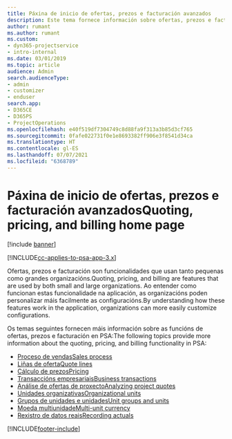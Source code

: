 ```yaml
---
title: Páxina de inicio de ofertas, prezos e facturación avanzados
description: Este tema fornece información sobre ofertas, prezos e facturación.
author: rumant
ms.author: rumant
ms.custom:
- dyn365-projectservice
- intro-internal
ms.date: 03/01/2019
ms.topic: article
audience: Admin
search.audienceType:
- admin
- customizer
- enduser
search.app:
- D365CE
- D365PS
- ProjectOperations
ms.openlocfilehash: e40f519df7304749c8d88fa9f313a3b85d3cf765
ms.sourcegitcommit: 0fafe022731f0e1e8693382ff906e3f8541d34ca
ms.translationtype: HT
ms.contentlocale: gl-ES
ms.lasthandoff: 07/07/2021
ms.locfileid: "6368789"
---
```

# <a name="quoting-pricing-and-billing-home-page"></a><span data-ttu-id="e404a-103">Páxina de inicio de ofertas, prezos e facturación avanzados</span><span class="sxs-lookup"><span data-stu-id="e404a-103">Quoting, pricing, and billing home page</span></span>

[!include [banner](../includes/psa-now-project-operations.md)]

[!INCLUDE[cc-applies-to-psa-app-3.x](../includes/cc-applies-to-psa-app-3x.md)]

<span data-ttu-id="e404a-104">Ofertas, prezos e facturación son funcionalidades que usan tanto pequenas como grandes organizacións.</span><span class="sxs-lookup"><span data-stu-id="e404a-104">Quoting, pricing, and billing are features that are used by both small and large organizations.</span></span> <span data-ttu-id="e404a-105">Ao entender como funcionan estas funcionalidade na aplicación, as organizacións poden personalizar máis facilmente as configuracións.</span><span class="sxs-lookup"><span data-stu-id="e404a-105">By understanding how these features work in the application, organizations can more easily customize configurations.</span></span>

<span data-ttu-id="e404a-106">Os temas seguintes fornecen máis información sobre as funcións de ofertas, prezos e facturación en PSA:</span><span class="sxs-lookup"><span data-stu-id="e404a-106">The following topics provide more information about the quoting, pricing, and billing functionality in PSA:</span></span>

- [<span data-ttu-id="e404a-107">Proceso de vendas</span><span class="sxs-lookup"><span data-stu-id="e404a-107">Sales process</span></span>](basic-sales-process.md)
- [<span data-ttu-id="e404a-108">Liñas de oferta</span><span class="sxs-lookup"><span data-stu-id="e404a-108">Quote lines</span></span>](basic-quote-lines.md)
- [<span data-ttu-id="e404a-109">Cálculo de prezos</span><span class="sxs-lookup"><span data-stu-id="e404a-109">Pricing</span></span>](basic-pricing.md)
- [<span data-ttu-id="e404a-110">Transaccións empresariais</span><span class="sxs-lookup"><span data-stu-id="e404a-110">Business transactions</span></span>](basic-business-transactions.md)
- [<span data-ttu-id="e404a-111">Análise de ofertas de proxecto</span><span class="sxs-lookup"><span data-stu-id="e404a-111">Analyzing project quotes</span></span>](basic-analyzing-quotes.md)
- [<span data-ttu-id="e404a-112">Unidades organizativas</span><span class="sxs-lookup"><span data-stu-id="e404a-112">Organizational units</span></span>](advanced-organizational.md)
- [<span data-ttu-id="e404a-113">Grupos de unidades e unidades</span><span class="sxs-lookup"><span data-stu-id="e404a-113">Unit groups and units</span></span>](advanced-units.md)
- [<span data-ttu-id="e404a-114">Moeda multiunidade</span><span class="sxs-lookup"><span data-stu-id="e404a-114">Multi-unit currency</span></span>](advanced-currency.md)
- [<span data-ttu-id="e404a-115">Rexistro de datos reais</span><span class="sxs-lookup"><span data-stu-id="e404a-115">Recording actuals</span></span>](advanced-actuals.md)


[!INCLUDE[footer-include](../includes/footer-banner.md)]